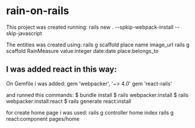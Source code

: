 # rain-on-rails

This project was created running:
rails new . --spkip-webpack-install --skip-javascript

The entities was created using:
rails g scaffold place name image_url
rails g scaffold RainMeasure value:integer date:date place:belongs_to

## I was added react in this way:
On Gemfile i was added:
gem 'webpacker', '~> 4.0'
gem 'react-rails'

and runned this commands:
$ bundle install
$ rails webpacker:install
$ rails webpacker:install:react
$ rails generate react:install

for create home page i was used:
rails g controller home index
rails g react:component pages/home
